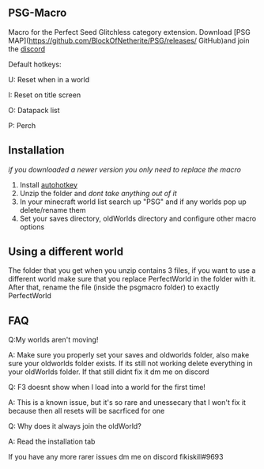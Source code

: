 ## PSG-Macro
Macro for the Perfect Seed Glitchless category extension. Download [PSG MAP](https://github.com/BlockOfNetherite/PSG/releases/ GitHub)and join the [discord](https://discord.gg/CxGBhFQ2mR)

Default hotkeys:

U: Reset when in a world

I: Reset on title screen

O: Datapack list

P: Perch
## Installation
*if you downloaded a newer version you only need to replace the macro*
1. Install [autohotkey](https://www.autohotkey.com/)
2. Unzip the folder and *dont take anything out of it*
3. In your minecraft world list search up "PSG" and if any worlds pop up delete/rename them
4. Set your saves directory, oldWorlds directory and configure other macro options
## Using a different world
The folder that you get when you unzip contains 3 files, if you want to use a different world make sure that you replace PerfectWorld in the folder with it. After that, rename the file (inside the psgmacro folder) to exactly PerfectWorld
## FAQ
Q:My worlds aren't moving!

A: Make sure you properly set your saves and oldworlds folder, also make sure your oldworlds folder exists. If its still not working delete everything in your oldWorlds folder. If that still didnt fix it dm me on discord

Q: F3 doesnt show when I load into a world for the first time!

A: This is a known issue, but it's so rare and unessecary that I won't fix it because then all resets will be sacrficed for one

Q: Why does it always join the oldWorld?

A: Read the installation tab

If you have any more rarer issues dm me on discord fikiskill#9693
